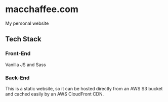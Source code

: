 # macchaffee.com

My personal website

## Tech Stack

### Front-End

Vanilla JS and Sass

### Back-End

This is a static website, so it can be hosted directly from an AWS S3 bucket and cached easily by an AWS CloudFront CDN.
